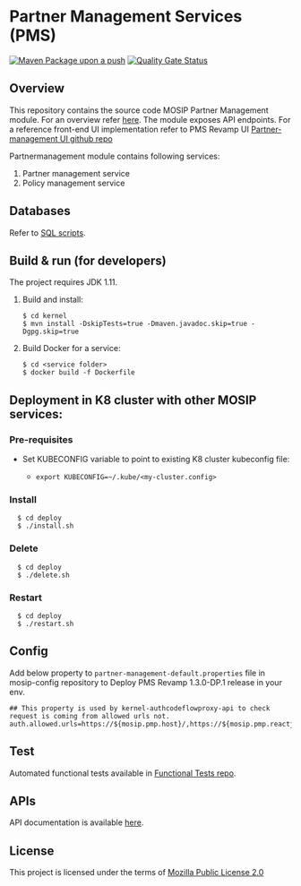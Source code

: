 # Partner Management Services (PMS)
[![Maven Package upon a push](https://github.com/mosip/partner-management-services/actions/workflows/push-trigger.yml/badge.svg?branch=master)](https://github.com/mosip/partner-management-services/actions/workflows/push-trigger.yml)
[![Quality Gate Status](https://sonarcloud.io/api/project_badges/measure?branch=master&project=mosip_partner-management-services&metric=alert_status)](https://sonarcloud.io/dashboard?branch=master&id=mosip_partner-management-services)

## Overview
This repository contains the source code MOSIP Partner Management module. For an overview refer [here](https://docs.mosip.io/1.2.0/modules/partner-management-services).  The module exposes API endpoints. For a reference front-end UI implementation refer to PMS Revamp UI [Partner-management UI github repo](https://github.com/mosip/partner-management-portal/tree/release-1.3.x/pmp-reactjs-ui)

Partnermanagement module contains following services:
1. Partner management service
2. Policy management service

## Databases
Refer to [SQL scripts](db_scripts).

## Build & run (for developers)
The project requires JDK 1.11. 
1. Build and install:
    ```
    $ cd kernel
    $ mvn install -DskipTests=true -Dmaven.javadoc.skip=true -Dgpg.skip=true
    ```
1. Build Docker for a service:
    ```
    $ cd <service folder>
    $ docker build -f Dockerfile
    ```

## Deployment in K8 cluster with other MOSIP services:
### Pre-requisites
* Set KUBECONFIG variable to point to existing K8 cluster kubeconfig file:
  * ```
    export KUBECONFIG=~/.kube/<my-cluster.config>
    ```
### Install
  ```
    $ cd deploy
    $ ./install.sh
   ```
### Delete
  ```
    $ cd deploy
    $ ./delete.sh
   ```
### Restart
  ```
    $ cd deploy
    $ ./restart.sh
   ```

## Config
Add below property to ```partner-management-default.properties``` file in mosip-config repository to Deploy PMS Revamp 1.3.0-DP.1 release in your env.
```
## This property is used by kernel-authcodeflowproxy-api to check request is coming from allowed urls not.
auth.allowed.urls=https://${mosip.pmp.host}/,https://${mosip.pmp.reactjs.ui.host}/
```

## Test
Automated functional tests available in [Functional Tests repo](https://github.com/mosip/mosip-functional-tests).

## APIs
API documentation is available [here](https://mosip.github.io/documentation/).

## License
This project is licensed under the terms of [Mozilla Public License 2.0](LICENSE)
